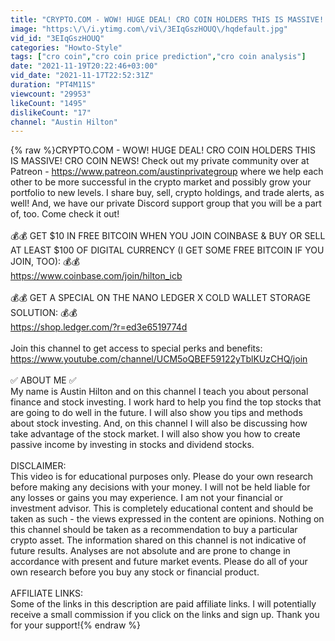 ```yaml
---
title: "CRYPTO.COM - WOW! HUGE DEAL! CRO COIN HOLDERS THIS IS MASSIVE! CRO COIN NEWS!"
image: "https:\/\/i.ytimg.com\/vi\/3EIqGszHOUQ\/hqdefault.jpg"
vid_id: "3EIqGszHOUQ"
categories: "Howto-Style"
tags: ["cro coin","cro coin price prediction","cro coin analysis"]
date: "2021-11-19T20:22:46+03:00"
vid_date: "2021-11-17T22:52:31Z"
duration: "PT4M11S"
viewcount: "29953"
likeCount: "1495"
dislikeCount: "17"
channel: "Austin Hilton"
---
```

{% raw %}CRYPTO.COM - WOW! HUGE DEAL! CRO COIN HOLDERS THIS IS MASSIVE! CRO COIN NEWS! Check out my private community over at Patreon - <a rel="nofollow" target="blank" href="https://www.patreon.com/austinprivategroup">https://www.patreon.com/austinprivategroup</a> where we help each other to be more successful in the crypto market and possibly grow your portfolio to new levels.  I share buy, sell, crypto holdings, and trade alerts, as well! And, we have our private Discord support group that you will be a part of, too.  Come check it out!<br /><br />💰💰 GET $10 IN FREE BITCOIN WHEN YOU JOIN COINBASE &amp; BUY OR SELL AT LEAST $100 OF DIGITAL CURRENCY (I GET SOME FREE BITCOIN IF YOU JOIN, TOO): 💰💰<br /><a rel="nofollow" target="blank" href="https://www.coinbase.com/join/hilton_icb">https://www.coinbase.com/join/hilton_icb</a><br /><br />💰💰 GET A SPECIAL ON THE NANO LEDGER X COLD WALLET STORAGE SOLUTION: 💰💰<br /><a rel="nofollow" target="blank" href="https://shop.ledger.com/?r=ed3e6519774d">https://shop.ledger.com/?r=ed3e6519774d</a><br /><br />Join this channel to get access to special perks and benefits:<br /><a rel="nofollow" target="blank" href="https://www.youtube.com/channel/UCM5oQBEF59122yTblKUzCHQ/join">https://www.youtube.com/channel/UCM5oQBEF59122yTblKUzCHQ/join</a><br /><br />✅ ABOUT ME ✅ <br />My name is Austin Hilton and on this channel I teach you about personal finance and stock investing.  I work hard to help you find the top stocks that are going to do well in the future.  I will also show you tips and methods about stock investing.  And, on this channel I will also be discussing how take advantage of the stock market.  I will also show you how to create passive income by investing in stocks and dividend stocks.<br /><br />DISCLAIMER:<br />This video is for educational purposes only. Please do your own research before making any decisions with your money.  I will not be held liable for any losses or gains you may experience.  I am not your financial or investment advisor.  This is completely educational content and should be taken as such - the views expressed in the content are opinions.  Nothing on this channel should be taken as a recommendation to buy a particular crypto asset.  The information shared on this channel is not indicative of future results.  Analyses are not absolute and are prone to change in accordance with present and future market events.  Please do all of your own research before you buy any stock or financial product.<br /><br />AFFILIATE LINKS:<br />Some of the links in this description are paid affiliate links.  I will potentially receive a small commission if you click on the links and sign up.  Thank you for your support!{% endraw %}
